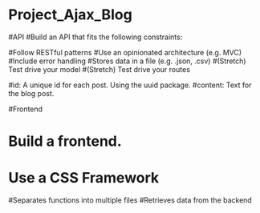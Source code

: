 # Project_Ajax_Blog
#API
#Build an API that fits the following constraints:

#Follow RESTful patterns
#Use an opinionated architecture (e.g. MVC)
#Include error handling
#Stores data in a file (e.g. .json, .csv)
#(Stretch) Test drive your model
#(Stretch) Test drive your routes

#id: A unique id for each post. Using the uuid package.
#content: Text for the blog post.

#Frontend
# Build a frontend.
# Use a CSS Framework
#Separates functions into multiple files
#Retrieves data from the backend
